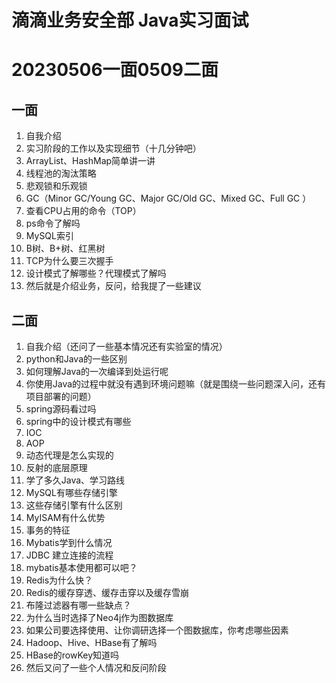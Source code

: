 # 滴滴业务安全部 Java实习面试 

# 20230506一面0509二面

## 一面

1. 自我介绍
2. 实习阶段的工作以及实现细节（十几分钟吧）
3. ArrayList、HashMap简单讲一讲
4. 线程池的淘汰策略
5. 悲观锁和乐观锁
6. GC（Minor GC/Young GC、Major GC/Old GC、Mixed GC、Full GC ）
7. 查看CPU占用的命令（TOP）
8. ps命令了解吗
9. MySQL索引
10. B树、B+树、红黑树
11. TCP为什么要三次握手
12. 设计模式了解哪些？代理模式了解吗
13. 然后就是介绍业务，反问，给我提了一些建议

## 二面

1. 自我介绍（还问了一些基本情况还有实验室的情况）
2. python和Java的一些区别
3. 如何理解Java的一次编译到处运行呢
4. 你使用Java的过程中就没有遇到环境问题嘛（就是围绕一些问题深入问，还有项目部署的问题）
5. spring源码看过吗
6. spring中的设计模式有哪些
7. IOC
8. AOP
9. 动态代理是怎么实现的
10. 反射的底层原理
11. 学了多久Java、学习路线
12. MySQL有哪些存储引擎
13. 这些存储引擎有什么区别
14. MyISAM有什么优势
15. 事务的特征
16. Mybatis学到什么情况
17. JDBC 建立连接的流程
18. mybatis基本使用都可以吧？
19. Redis为什么快？
20. Redis的缓存穿透、缓存击穿以及缓存雪崩
21. 布隆过滤器有哪一些缺点？
22. 为什么当时选择了Neo4j作为图数据库
23. 如果公司要选择使用、让你调研选择一个图数据库，你考虑哪些因素
24. Hadoop、Hive、HBase有了解吗
25. HBase的rowKey知道吗
26. 然后又问了一些个人情况和反问阶段
